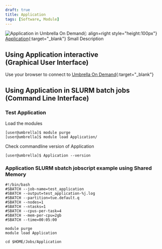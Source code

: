 ```yaml
---
draft: true
title: Application
tags: [Software, Module]
---
```


![Application in Umbrella On Demand](application-ood.png){: align=right style="height:100px"}
[Application](URL){:target="_blank"} Small Description

## Using Application interactive<br>(Graphical User Interface)

Use your browser to connect to [Umbrella On Demand](https://hpc.tue.nl){:target="_blank"}

## Using Application in SLURM batch jobs<br>(Command Line Interface)

### Test Application

Load the modules

``` shell
[user@umbrella]$ module purge
[user@umbrella]$ module load Application/
```
Check commandline version of Application
```shell
[user@umbrella]$ Application --version
```

### Application SLURM sbatch jobscript example using Shared Memory

```slurm
#!/bin/bash
#SBATCH --job-name=test_application
#SBATCH --output=test_application-%j.log
#SBATCH --partition=tue.default.q
#SBATCH --nodes=1
#SBATCH --ntasks=1
#SBATCH --cpus-per-task=4
#SBATCH --mem-per-cpu=2gb
#SBATCH --time=00:05:00

module purge
module load Application

cd $HOME/Jobs/Application
```


